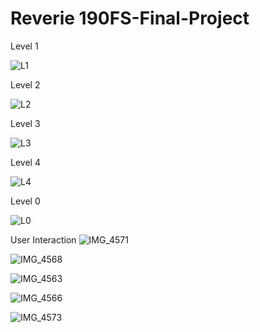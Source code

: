 # Reverie 190FS-Final-Project

Level 1

![L1](https://user-images.githubusercontent.com/109533862/208224260-a309ec6a-12ac-4e67-8f69-98d63cd3250d.png)

Level 2

![L2](https://user-images.githubusercontent.com/109533862/208224274-aa090f71-3326-47f7-b9de-e3f67c6a01ad.png)

Level 3 

![L3](https://user-images.githubusercontent.com/109533862/208224280-318d4e53-0f1a-48ab-bf1e-aa50c3214edc.png)

Level 4 

![L4](https://user-images.githubusercontent.com/109533862/208224283-76dee4bf-2f18-4476-9cb2-b857075a7d5f.png)


Level 0 

![L0](https://user-images.githubusercontent.com/109533862/208224254-a302a358-502d-43f7-983a-dfb84696dfe5.png)


User Interaction
![IMG_4571](https://user-images.githubusercontent.com/109533862/208224023-37617eb3-2b86-4874-8c26-fae41bc1b8a5.jpeg)

![IMG_4568](https://user-images.githubusercontent.com/109533862/208224218-e63ea378-8650-4db4-885b-94725ea03f78.jpeg)


![IMG_4563](https://user-images.githubusercontent.com/109533862/208223018-0c36d377-5913-46db-a8d0-8ab21aab2d64.jpeg)

![IMG_4566](https://user-images.githubusercontent.com/109533862/208223272-16cbeec0-3918-4cbc-a3fd-42ae058a59ee.jpeg)


![IMG_4573](https://user-images.githubusercontent.com/109533862/208224059-3821a599-07d9-4934-adcf-544ddbd34e82.jpeg)
